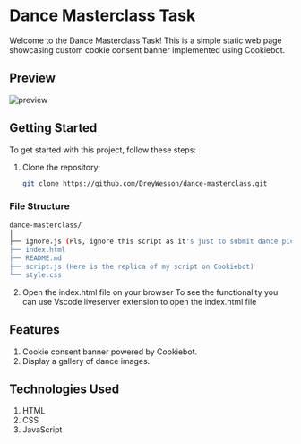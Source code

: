 # Dance Masterclass Task

Welcome to the Dance Masterclass Task! This is a simple static web page showcasing custom cookie consent banner implemented using Cookiebot.

## Preview
![preview](./preview.png)


## Getting Started

To get started with this project, follow these steps:

1. Clone the repository:
   ```bash
   git clone https://github.com/DreyWesson/dance-masterclass.git
   ```


### File Structure
```bash
dance-masterclass/
│
├── ignore.js (Pls, ignore this script as it's just to submit dance pictures rather than a blank script)
├── index.html
├── README.md
├── script.js (Here is the replica of my script on Cookiebot)
└── style.css
```

2. Open the index.html file on your browser
To see the functionality you can use Vscode liveserver extension to open the index.html file


## Features

1. Cookie consent banner powered by Cookiebot.
2. Display a gallery of dance images.

## Technologies Used

1. HTML
2. CSS
3. JavaScript

